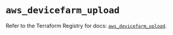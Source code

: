 # `aws_devicefarm_upload`

Refer to the Terraform Registry for docs: [`aws_devicefarm_upload`](https://registry.terraform.io/providers/hashicorp/aws/6.13.0/docs/resources/devicefarm_upload).
